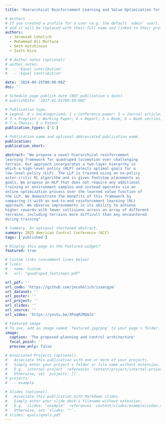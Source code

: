 ```yaml
---
title: 'Hierarchical Reinforcement Learning and Value Optimization for Challenging Quadruped Locomotion'

# Authors
# If you created a profile for a user (e.g. the default `admin` user), write the username (folder name) here
# and it will be replaced with their full name and linked to their profile.
authors:
  - Jeremiah Coholich
  - Muhammad Ali Murtaza
  - Seth Hutchinson
  - Zsolt Kira

# # Author notes (optional)
# author_notes:
#   - 'Equal contribution'
#   - 'Equal contribution'

date: '2024-09-25T00:00:00Z'
doi: ''

# Schedule page publish date (NOT publication's date).
# publishDate: '2017-01-01T00:00:00Z'

# Publication type.
# Legend: 0 = Uncategorized; 1 = Conference paper; 2 = Journal article;
# 3 = Preprint / Working Paper; 4 = Report; 5 = Book; 6 = Book section;
# 7 = Thesis; 8 = Patent
publication_types: ['1']

# Publication name and optional abbreviated publication name.
publication:
publication_short:

abstract: "We propose a novel hierarchical reinforcement
learning framework for quadruped locomotion over challenging
terrain. Our approach incorporates a two-layer hierarchy in
which a high-level policy (HLP) selects optimal goals for a
low-level policy (LLP). The LLP is trained using an on-policy
actor-critic RL algorithm and is given footstep placements as
goals. We propose an HLP that does not require any additional
training or environment samples and instead operates via an
online optimization process over the learned value function of
the LLP. We demonstrate the benefits of this framework by
comparing it with an end-to-end reinforcement learning (RL)
approach. We observe improvements in its ability to achieve
higher rewards with fewer collisions across an array of different
terrains, including terrains more difficult than any encountered
during training"

# Summary. An optional shortened abstract.
summary: 2025 American Control Conference (ACC)
tags: ['published']

# Display this page in the Featured widget?
featured: true

# Custom links (uncomment lines below)
# links:
# - name: Custom
#   url: "quadruped_footsteps.pdf"

url_pdf: ''
url_code: 'https://github.com/jmcoholich/isaacgym'
url_dataset: ''
url_poster: ''
url_project: ''
url_slides: ''
url_source: ''
url_video: 'https://youtu.be/XPoqMJMQUJo'

# Featured image
# To use, add an image named `featured.jpg/png` to your page's folder.
image:
  caption: 'The proposed planning and control architecture'
  focal_point: ''
  preview_only: false

# Associated Projects (optional).
#   Associate this publication with one or more of your projects.
#   Simply enter your project's folder or file name without extension.
#   E.g. `internal-project` references `content/project/internal-project/index.md`.
#   Otherwise, set `projects: []`.
# projects:
#   - example

# Slides (optional).
#   Associate this publication with Markdown slides.
#   Simply enter your slide deck's filename without extension.
#   E.g. `slides: "example"` references `content/slides/example/index.md`.
#   Otherwise, set `slides: ""`.
# slides: quals/quals.pdf
---
```


<!-- {{% callout note %}}
Click the _Cite_ button above to demo the feature to enable visitors to import publication metadata into their reference management software.
{{% /callout %}}

{{% callout note %}}
Create your slides in Markdown - click the _Slides_ button to check out the example.
{{% /callout %}}

Supplementary notes can be added here, including [code, math, and images](https://wowchemy.com/docs/writing-markdown-latex/). -->
